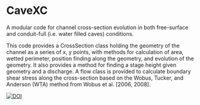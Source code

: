 # CaveXC

A modular code for channel cross-section evolution in both free-surface and conduit-full (i.e. water filled caves) conditions.

This code provides a CrossSection class holding the geometry of the channel as a series of x, y points, with methods for calculation of area, wetted perimeter, position finding along the geometry, and evolution of the geometry. It also provides a method for finding a stage height given geometry and a discharge. A flow class is provided to calculate boundary shear stress along the cross-section based on the Wobus, Tucker, and Anderson (WTA) method from Wobus et al. [2006, 2008].



[![DOI](https://zenodo.org/badge/DOI/10.5281/zenodo.3401390.svg)](https://doi.org/10.5281/zenodo.3401390)

